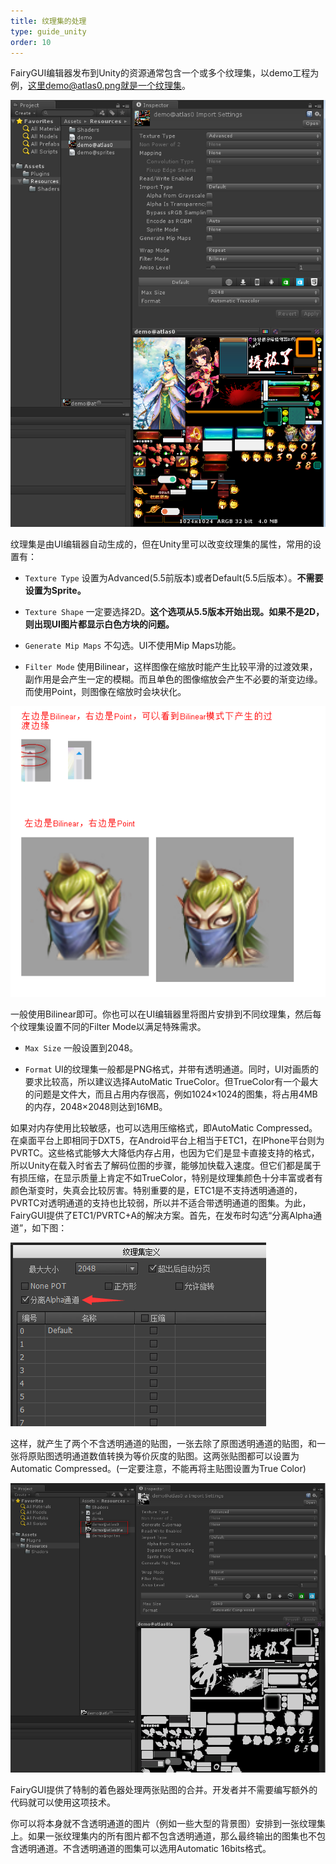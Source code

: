 ```yaml
---
title: 纹理集的处理
type: guide_unity
order: 10
---
```


FairyGUI编辑器发布到Unity的资源通常包含一个或多个纹理集，以demo工程为例，这里demo@atlas0.png就是一个纹理集。

![](../../images/2015-10-21_230257.png)

纹理集是由UI编辑器自动生成的，但在Unity里可以改变纹理集的属性，常用的设置有：

- `Texture Type` 设置为Advanced(5.5前版本)或者Default(5.5后版本）。**不需要设置为Sprite。**

- `Texture Shape` 一定要选择2D。**这个选项从5.5版本开始出现。如果不是2D，则出现UI图片都显示白色方块的问题。**

- `Generate Mip Maps` 不勾选。UI不使用Mip Maps功能。

- `Filter Mode` 使用Bilinear，这样图像在缩放时能产生比较平滑的过渡效果，副作用是会产生一定的模糊。而且单色的图像缩放会产生不必要的渐变边缘。而使用Point，则图像在缩放时会块状化。

![](../../images/2015-10-22_082659.png)

一般使用Bilinear即可。你也可以在UI编辑器里将图片安排到不同纹理集，然后每个纹理集设置不同的Filter Mode以满足特殊需求。

- `Max Size` 一般设置到2048。

- `Format` UI的纹理集一般都是PNG格式，并带有透明通道。同时，UI对画质的要求比较高，所以建议选择AutoMatic TrueColor。但TrueColor有一个最大的问题是文件大，而且占用内存很高，例如1024×1024的图集，将占用4MB的内存，2048×2048则达到16MB。

如果对内存使用比较敏感，也可以选用压缩格式，即AutoMatic Compressed。在桌面平台上即相同于DXT5，在Android平台上相当于ETC1，在IPhone平台则为PVRTC。这些格式能够大大降低内存占用，也因为它们是显卡直接支持的格式，所以Unity在载入时省去了解码位图的步骤，能够加快载入速度。但它们都是属于有损压缩，在显示质量上肯定不如TrueColor，特别是纹理集颜色十分丰富或者有颜色渐变时，失真会比较厉害。特别重要的是，ETC1是不支持透明通道的，PVRTC对透明通道的支持也比较弱，所以并不适合带透明通道的图集。为此，FairyGUI提供了ETC1/PVRTC+A的解决方案。首先，在发布时勾选“分离Alpha通道”，如下图：

![](../../images/20170808225148.png)

这样，就产生了两个不含透明通道的贴图，一张去除了原图透明通道的贴图，和一张将原贴图透明通道数值转换为等价灰度的贴图。这两张贴图都可以设置为Automatic Compressed。(一定要注意，不能再将主贴图设置为True Color)

![](../../images/2015-10-22_110549.png)

FairyGUI提供了特制的着色器处理两张贴图的合并。开发者并不需要编写额外的代码就可以使用这项技术。

你可以将本身就不含透明通道的图片（例如一些大型的背景图）安排到一张纹理集上。如果一张纹理集内的所有图片都不包含透明通道，那么最终输出的图集也不包含透明通道。不含透明通道的图集可以选用Automatic 16bits格式。